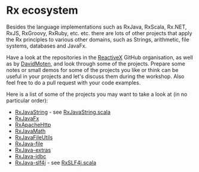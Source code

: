 Rx ecosystem
============

Besides the language implementations such as RxJava, RxScala, Rx.NET, RxJS, RxGroovy, RxRuby, etc. etc. there are lots of other projects that apply the Rx principles to various other domains, such as Strings, arithmetic, file systems, databases and JavaFx.

Have a look at the repositories in the [ReactiveX] GitHub organisation, as well as by [DavidMoten], and look through some of the projects. Prepare some notes or small demos for some of the projects you like or think can be useful in your projects and let's discuss them during the workshop. Also feel free to do a pull request with your code examples.

Here is a list of some of the projects you may want to take a look at (in no particular order):

* [RxJavaString](https://github.com/ReactiveX/RxJavaString) - see [RxJavaString.scala]
* [RxJavaFx](https://github.com/ReactiveX/RxJavaFX)
* [RxApacheHttp](https://github.com/ReactiveX/RxApacheHttp)
* [RxJavaMath](https://github.com/ReactiveX/RxJavaMath)
* [RxJavaFileUtils](https://github.com/ReactiveX/RxJavaFileUtils)
* [RxJava-file](https://github.com/davidmoten/rxjava-file)
* [RxJava-extras](https://github.com/davidmoten/rxjava-extras)
* [RxJava-jdbc](https://github.com/davidmoten/rxjava-jdbc)
* [RxJava-slf4j](https://github.com/davidmoten/rxjava-slf4j) - see [RxSLF4j.scala]

[ReactiveX]: https://github.com/reactivex
[DavidMoten]: https://github.com/davidmoten
[RxJavaString.scala]: solutions/RxEcosystem/RxJavaString.scala
[RxSLF4j.scala]: solutions/RxEcosystem/RxSLF4j.scala

